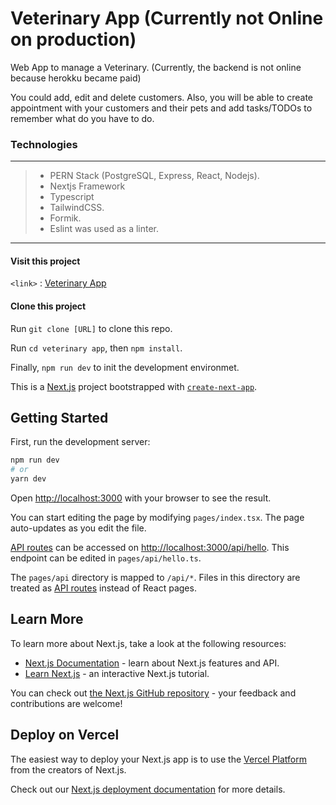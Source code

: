 # Veterinary App (Currently not Online on production)
Web App to manage a Veterinary. (Currently, the backend is not online because herokku became paid)

You could add, edit and delete customers. Also, you will be able to create appointment with your customers and their pets and add tasks/TODOs to remember what do you have to do.

### Technologies
----
> - PERN Stack (PostgreSQL, Express, React, Nodejs).
> - Nextjs Framework
> - Typescript
> - TailwindCSS.
> - Formik.
> - Eslint was used as a linter.
---
#### Visit this project
`<link>` : [Veterinary App](https://frontend-veterinary-lqe6kfvoh-frankzalarcon.vercel.app/ "Veterinary App")
#### Clone this project
Run `git clone [URL]` to clone this repo.

Run  `cd veterinary app`, then  `npm install`.

Finally,  `npm run dev` to init the development environmet.



This is a [Next.js](https://nextjs.org/) project bootstrapped with [`create-next-app`](https://github.com/vercel/next.js/tree/canary/packages/create-next-app).

## Getting Started

First, run the development server:

```bash
npm run dev
# or
yarn dev
```

Open [http://localhost:3000](http://localhost:3000) with your browser to see the result.

You can start editing the page by modifying `pages/index.tsx`. The page auto-updates as you edit the file.

[API routes](https://nextjs.org/docs/api-routes/introduction) can be accessed on [http://localhost:3000/api/hello](http://localhost:3000/api/hello). This endpoint can be edited in `pages/api/hello.ts`.

The `pages/api` directory is mapped to `/api/*`. Files in this directory are treated as [API routes](https://nextjs.org/docs/api-routes/introduction) instead of React pages.

## Learn More

To learn more about Next.js, take a look at the following resources:

- [Next.js Documentation](https://nextjs.org/docs) - learn about Next.js features and API.
- [Learn Next.js](https://nextjs.org/learn) - an interactive Next.js tutorial.

You can check out [the Next.js GitHub repository](https://github.com/vercel/next.js/) - your feedback and contributions are welcome!

## Deploy on Vercel

The easiest way to deploy your Next.js app is to use the [Vercel Platform](https://vercel.com/new?utm_medium=default-template&filter=next.js&utm_source=create-next-app&utm_campaign=create-next-app-readme) from the creators of Next.js.

Check out our [Next.js deployment documentation](https://nextjs.org/docs/deployment) for more details.
